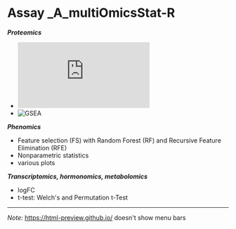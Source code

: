 Assay _A_multiOmicsStat-R
=========================

***Proteomics***
- ![DEP](https://bioconductor.org/packages/release/bioc/html/DEP.html)
- ![GSEA](https://www.gsea-msigdb.org/gsea/index.jsp)

***Phenomics***
- Feature selection (FS) with Random Forest (RF) and Recursive Feature Elimination (RFE)
- Nonparametric statistics
- various plots

***Transcriptomics, hormonomics, metabolomics***
- logFC
- t-test: Welch's and Permutation t-Test


___
*Note:* <https://html-preview.github.io/> doesn't show menu bars
